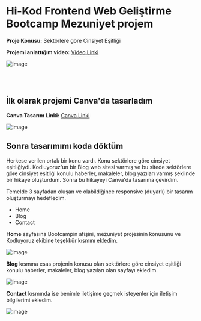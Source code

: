 
# Hi-Kod Frontend Web Geliştirme Bootcamp Mezuniyet projem

**Proje Konusu:** Sektörlere göre Cinsiyet Eşitliği

**Projemi anlattığım video:**  [Video Linki](https://drive.google.com/file/d/11WittivaU8Os3uapqYJilEG9YhP7a2Z8/view?usp=share_link)

![image](https://github.com/elifbeyzatok00/Kodluyoruz/assets/102792446/04920f77-a63e-4cae-80aa-1c16eb967194)

<br><br>

## İlk olarak projemi Canva'da tasarladım
**Canva Tasarım Linki:**  [Canva Linki](https://www.canva.com/design/DAFh3giYj3Y/KL5TFE94vwfKCiVd__mK7Q/edit?utm_content=DAFh3giYj3Y&utm_campaign=designshare&utm_medium=link2&utm_source=sharebutton)

![image](https://github.com/elifbeyzatok00/Kodluyoruz/assets/102792446/246abfcc-f1d7-4c22-a879-836d40eb4e53)

## Sonra tasarımımı koda döktüm
Herkese verilen ortak bir konu vardı. Konu sektörlere göre cinsiyet eşitliğiydi. 
Kodluyoruz'un bir Blog web sitesi varmış ve bu sitede sektörlere göre cinsiyet eşitliği konulu haberler, makaleler, blog yazıları varmış şeklinde bir hikaye oluşturdum.
Sonra bu hikayeyi Canva'da tasarıma çevirdim.

Temelde 3 sayfadan oluşan ve olabildiğince responsive (duyarlı) bir tasarım oluşturmayı hedefledim.
* Home
* Blog
* Contact


**Home** sayfasına Bootcampin afişini, mezuniyet projesinin konusunu ve Kodluyoruz ekibine teşekkür kısmını ekledim.

![image](https://github.com/elifbeyzatok00/Kodluyoruz/assets/102792446/fda327c9-586b-4680-a15a-ae6ea2092555)


**Blog** kısmına esas projenin konusu olan sektörlere göre cinsiyet eşitliği konulu haberler, makaleler, blog yazıları olan sayfayı ekledim.

![image](https://github.com/elifbeyzatok00/Kodluyoruz/assets/102792446/02e9390a-8a6e-4b8f-9e11-1d1f2c05d239)

**Contact** kısmında ise benimle iletişime geçmek isteyenler için iletişim bilgilerimi ekledim.

![image](https://github.com/elifbeyzatok00/Kodluyoruz/assets/102792446/b64ed099-0a42-4966-8df3-030b94fc0bb5)





